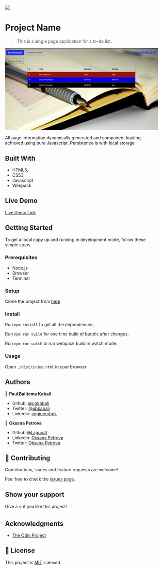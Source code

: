 ![](https://img.shields.io/badge/Microverse-blueviolet)

# Project Name

> This is a single page application for a to-do list.

![screenshot](./app_screenshot.png)

All page information dynamically generated and component loading achieved using pure Javascript. Persistence is with local storage

## Built With

- HTML5,
- CSS3,
- Javascript
- Webpack

## Live Demo

[Live Demo Link](https://raw.githack.com/pbkabali/to-do-app-Javascript/app-build/dist/index.html)

## Getting Started

To get a local copy up and running in development mode, follow these simple steps.

### Prerequisites

- Node.js
- Browser
- Terminal

### Setup

Clone the project from [here](https://github.com/pbkabali/to-do-app-Javascript)

### Install

Run `npm install` to get all the dependencies.

Run `npm run build` for one time build of bundle after changes.

Run `npm run watch` to run webpack build in watch mode.

### Usage

Open `./dist/index.html` in your browser

## Authors

👤 **Paul Balitema Kabali**

- Github: [@pbkabali](https://github.com/pbkabali)
- Twitter: [@pbkabali](https://twitter.com/pbkabali)
- Linkedin: [engineerbpk](https://linkedin.com/in/engineerbpk)

👤 **Oksana Petrova**

- Github:[@Laguna1](https://github.com/Laguna1)
- Linkedin: [Oksana Petrova](https://www.linkedin.com/in/oksana-petrova-005bb0145/)
- Twitter: [Oksana Petrova](https://twitter.com/OksanaP48303303)

## 🤝 Contributing

Contributions, issues and feature requests are welcome!

Feel free to check the [issues page](https://github.com/pbkabali/to-do-app-Javascript/issues).

## Show your support

Give a ⭐️ if you like this project!

## Acknowledgments

- [The Odin Project](https://www.theodinproject.com/)

## 📝 License

This project is [MIT](https://opensource.org/licenses/MIT) licensed.
